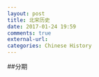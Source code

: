 ```yaml
---
layout: post
title: 北宋历史
date: 2017-01-24 19:59
comments: true
external-url:
categories: Chinese History
---
```


##分期
